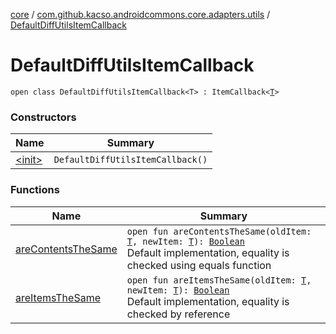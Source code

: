 [core](../../index.md) / [com.github.kacso.androidcommons.core.adapters.utils](../index.md) / [DefaultDiffUtilsItemCallback](./index.md)

# DefaultDiffUtilsItemCallback

`open class DefaultDiffUtilsItemCallback<T> : ItemCallback<`[`T`](index.md#T)`>`

### Constructors

| Name | Summary |
|---|---|
| [&lt;init&gt;](-init-.md) | `DefaultDiffUtilsItemCallback()` |

### Functions

| Name | Summary |
|---|---|
| [areContentsTheSame](are-contents-the-same.md) | `open fun areContentsTheSame(oldItem: `[`T`](index.md#T)`, newItem: `[`T`](index.md#T)`): `[`Boolean`](https://kotlinlang.org/api/latest/jvm/stdlib/kotlin/-boolean/index.html)<br>Default implementation, equality is checked using equals function |
| [areItemsTheSame](are-items-the-same.md) | `open fun areItemsTheSame(oldItem: `[`T`](index.md#T)`, newItem: `[`T`](index.md#T)`): `[`Boolean`](https://kotlinlang.org/api/latest/jvm/stdlib/kotlin/-boolean/index.html)<br>Default implementation, equality is checked by reference |
